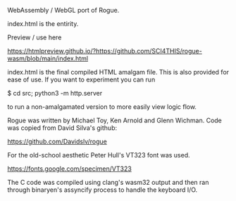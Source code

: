 WebAssembly / WebGL port of Rogue.

index.html is the entirity.  

Preview / use here

https://htmlpreview.github.io/?https://github.com/SCI4THIS/rogue-wasm/blob/main/index.html

index.html is the final compiled HTML amalgam file.  This is also provided
for ease of use.  If you want to experiment you can run

$ cd src; python3 -m http.server

to run a non-amalgamated version to more easily view logic flow.

Rogue was written by Michael Toy, Ken Arnold and Glenn Wichman.
Code was copied from David Silva's github:

https://github.com/Davidslv/rogue

For the old-school aesthetic Peter Hull's VT323 font was used.

https://fonts.google.com/specimen/VT323

The C code was compiled using clang's wasm32 output and then ran through binaryen's
assyncify process to handle the keyboard I/O.
